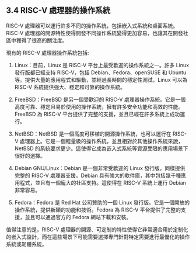 ## 3.4 RISC-V 處理器的操作系統

RISC-V 處理器可以運行許多不同的操作系統，包括嵌入式系統和桌面系統。RISC-V 處理器的開源特性使得開發不同操作系統變得更加容易，也讓其在開發社區中獲得了很高的關注度。

現有的 RISC-V 處理器操作系統包括:

1. Linux：目前，Linux 是 RISC-V 平台上最受歡迎的操作系統之一。許多 Linux 發行版都已經支持 RISC-V，包括 Debian、Fedora、openSUSE 和 Ubuntu 等。提供大量的應用程式和驅動，並經過長時間的穩定性測試，Linux 可以為 RISC-V 系統提供強大、穩定和可靠的操作系統。

2. FreeBSD：FreeBSD 是另一個受歡迎的 RISC-V 處理器操作系統。它是一個高度可靠、穩定且易於使用的操作系統，擁有許多安全功能和高效的性能。FreeBSD 為 RISC-V 平台提供了完整的支援，並且已經在許多系統上成功運行。

3. NetBSD：NetBSD 是一個高度可移植的開源操作系統，也可以運行在 RISC-V 處理器上。它是一個輕量級的操作系統，並且相對於其他操作系統來說，NetBSD 的系統要求更少。這使得它成為嵌入式系統等資源受限的應用場景下很好的選擇。

4. Debian GNU/Linux：Debian 是一個非常受歡迎的 Linux 發行版，同樣提供完整的 RISC-V 處理器支援。Debian 具有強大的軟件庫，其中包括幾千種應用程式，並且有一個龐大的社區支持。這使得在 RISC-V 系統上運行 Debian 非常容易。

5. Fedora：Fedora 是 Red Hat 公司贊助的一個 Linux 發行版。它是一個開放的操作系統，提供新穎的功能和技術。Fedora 為 RISC-V 平台提供了完整的支援，並且可以通過官方的 Fedora 網站下載和安裝。

值得注意的是，RISC-V 處理器的開源、可定制的特性使得它非常適合用於定制化的嵌入式設計，而在這些場景下可能需要選擇專門針對特定需要進行最優化的操作系統或韌體系統。